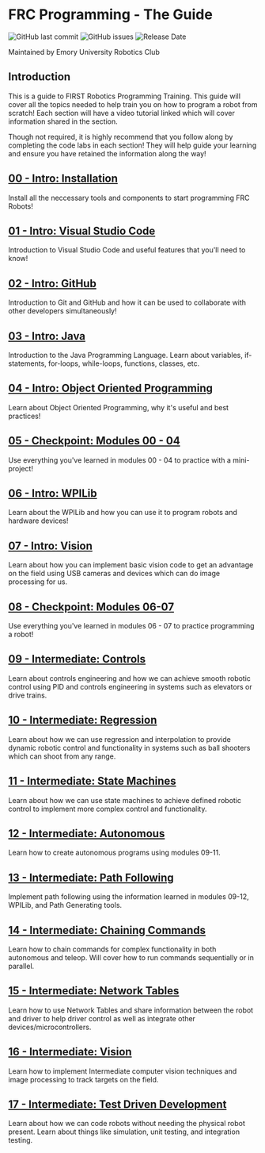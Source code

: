 # FRC Programming - The Guide

![GitHub last commit](https://img.shields.io/github/last-commit/Emory-Robotics/FRC-Programming-Guide?label=Last%20Update&logo=FIRST)
![GitHub issues](https://img.shields.io/github/issues/Emory-Robotics/FRC-Programming-Guide?label=Suggestions&logo=FIRST)
![Release Date](https://img.shields.io/badge/Release%20Date-August%202022-brightgreen&logo=FIRST)

Maintained by Emory University Robotics Club

## Introduction

This is a guide to FIRST Robotics Programming Training.
This guide will cover all the topics needed to help train you
on how to program a robot from scratch! Each section will have a
video tutorial linked which will cover information shared in the section.

Though not required, it is highly recommend that you follow along by
completing the code labs in each section! They will help guide your
learning and ensure you have retained the information along the way!

## [00 - Intro: Installation](./00-Installation)

Install all the neccessary tools and components to start programming FRC Robots!

## [01 - Intro: Visual Studio Code](./01-Intro-VSCode)

Introduction to Visual Studio Code and useful features that you'll need to know!

## [02 - Intro: GitHub](./02-Intro-GitHub)

Introduction to Git and GitHub and how it can be used to collaborate with other
developers simultaneously!

## [03 - Intro: Java](./03-Intro-Java)

Introduction to the Java Programming Language. Learn about variables, if-statements,
for-loops, while-loops, functions, classes, etc.

## [04 - Intro: Object Oriented Programming](./04-Intro-OOP)

Learn about Object Oriented Programming, why it's useful and best practices!

## [05 - Checkpoint: Modules 00 - 04](./05-Checkpoint-1)

Use everything you've learned in modules 00 - 04 to practice with a mini-project!

## [06 - Intro: WPILib](./06-Intro-WPILib)

Learn about the WPILib and how you can use it to program robots and hardware devices!

## [07 - Intro: Vision](./07-Intro-Vision)

Learn about how you can implement basic vision code to get an advantage on the field
using USB cameras and devices which can do image processing for us.

## [08 - Checkpoint: Modules 06-07](./08-Checkpoint-2)

Use everything you've learned in modules 06 - 07 to practice programming a robot!

## [09 - Intermediate: Controls](./09-Intermediate-Controls)

Learn about controls engineering and how we can achieve smooth robotic control using
PID and controls engineering in systems such as elevators or drive trains.

## [10 - Intermediate: Regression](./10-Intermediate-Regression)

Learn about how we can use regression and interpolation to provide dynamic robotic control and functionality
in systems such as ball shooters which can shoot from any range.

## [11 - Intermediate: State Machines](./11-Intermediate-State-Machines)

Learn about how we can use state machines to achieve defined robotic control to implement
more complex control and functionality.

## [12 - Intermediate: Autonomous](./12-Intermediate-Autonomous)

Learn how to create autonomous programs using modules 09-11.

## [13 - Intermediate: Path Following](./13-Intermediate-Path-Following)

Implement path following using the information learned in modules 09-12, WPILib,
and Path Generating tools.

## [14 - Intermediate: Chaining Commands](./14-Intermediate-Chaining-Commands)

Learn how to chain commands for complex functionality in both autonomous and teleop.
Will cover how to run commands sequentially or in parallel.

## [15 - Intermediate: Network Tables](./15-Intermediate-Network-Tables)

Learn how to use Network Tables and share information between the robot and driver
to help driver control as well as integrate other devices/microcontrollers.

## [16 - Intermediate: Vision](./16-Intermediate-Vision)

Learn how to implement Intermediate computer vision techniques and image processing
to track targets on the field.

## [17 - Intermediate: Test Driven Development](./17-Intermediate-Test-Driven-Development)

Learn about how we can code robots without needing the physical robot present.
Learn about things like simulation, unit testing, and integration testing.
